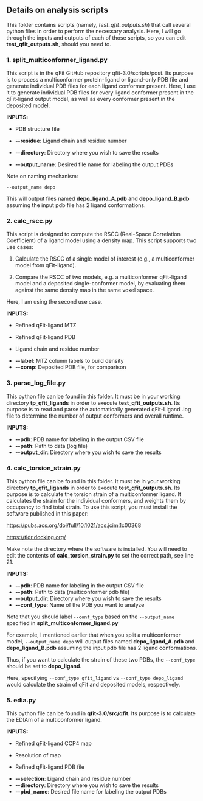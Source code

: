 ## Details on analysis scripts

This folder contains scripts (namely, *test_qfit_outputs.sh*) that call several python files in order to perform the necessary analysis. Here, I will go through the inputs and outputs of each of those scripts, so you can edit **test_qfit_outputs.sh**, should you need to.

### 1. split_multiconformer_ligand.py
This script is in the qFit GitHub repository qfit-3.0/scripts/post. Its purpose is to process a multiconformer protein-ligand or ligand-only PDB file and generate individual PDB files for each ligand conformer present. Here, I use it to generate individual PDB files for every ligand conformer present in the qFit-ligand output model, as well as every conformer present in the deposited model. 

**INPUTS:**
- PDB structure file 

* **--residue**: Ligand chain and residue number 

* **--directory**: Directory where you wish to save the results

* **--output_name**: Desired file name for labeling the output PDBs


Note on naming mechanism: 

`--output_name depo`

This will output files named **depo_ligand_A.pdb** and **depo_ligand_B.pdb** assuming the input pdb file has 2 ligand conformations.

### 2. calc_rscc.py
This script is designed to compute the RSCC (Real-Space Correlation Coefficient) of a ligand model using a density map. This script supports two use cases:

1. Calculate the RSCC of a single model of interest (e.g., a multiconformer model from qFit-ligand).
   
2. Compare the RSCC of two models, e.g. a multiconformer qFit-ligand model and a deposited single-conformer model, 
   by evaluating them against the same density map in the same voxel space.

Here, I am using the second use case. 

**INPUTS:**

- Refined qFit-ligand MTZ
  
- Refined qFit-ligand PDB
  
- Ligand chain and residue number
  
* **--label**: MTZ column labels to build density
* **--comp**: Deposited PDB file, for comparison

### 3. parse_log_file.py
This python file can be found in this folder. It must be in your working directory **tp_qfit_ligands** in order to execute **test_qfit_outputs.sh**. Its purpose is to read and parse the automatically generated qFit-Ligand .log file to determine the number of output conformers and overall runtime.

**INPUTS:**
* **--pdb**: PDB name for labeling in the output CSV file 
* **--path**: Path to data (log file)
* **--output_dir**: Directory where you wish to save the results

### 4. calc_torsion_strain.py
This python file can be found in this folder. It must be in your working directory **tp_qfit_ligands** in order to execute **test_qfit_outputs.sh**. Its purpose is to calculate the torsion strain of a multiconformer ligand. It calculates the strain for the individual conformers, and weights them by occupancy to find total strain. To use this script, you must install the software published in this paper:

https://pubs.acs.org/doi/full/10.1021/acs.jcim.1c00368

https://tldr.docking.org/

Make note the directory where the software is installed. You will need to edit the contents of **calc_torsion_strain.py** to set the correct path, see line 21. 

**INPUTS:**

* **--pdb**: PDB name for labeling in the output CSV file 
* **--path**: Path to data (multiconformer pdb file)
* **--output_dir**: Directory where you wish to save the results
* **--conf_type**: Name of the PDB you want to analyze 

Note that you should label `--conf_type` based on the `--output_name` specified in **split_multiconformer_ligand.py**

For example, I mentioned earlier that when you split a multiconformer model,  `--output_name depo` will output files named **depo_ligand_A.pdb** and **depo_ligand_B.pdb** assuming the input pdb file has 2 ligand conformations. 

Thus, if you want to calculate the strain of these two PDBs, the `--conf_type` should be set to **depo_ligand**. 

Here, specifying `--conf_type qfit_ligand` vs `--conf_type depo_ligand` would calculate the strain of qFit and deposited models, respectively.  

### 5. edia.py
This python file can be found in **qfit-3.0/src/qfit**. Its purpose is to calculate the EDIAm of a multiconformer ligand.

**INPUTS:**

- Refined qFit-ligand CCP4 map
  
- Resolution of map
  
- Refined qFit-ligand PDB file
  
* **--selection**: Ligand chain and residue number 
* **--directory**: Directory where you wish to save the results
* **--pbd_name**: Desired file name for labeling the output PDBs


